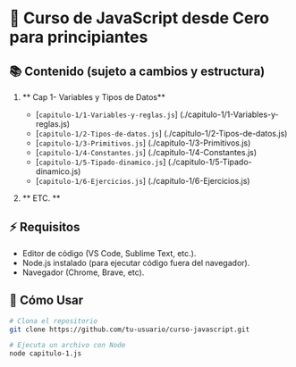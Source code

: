 # 🚀 Curso de JavaScript desde Cero para principiantes

## 📚 Contenido (sujeto a cambios y estructura)
1.  ** Cap 1- Variables y Tipos de Datos**
     - [`capitulo-1/1-Variables-y-reglas.js`] (./capitulo-1/1-Variables-y-reglas.js)
     - [`capitulo-1/2-Tipos-de-datos.js`] (./capitulo-1/2-Tipos-de-datos.js)
     - [`capitulo-1/3-Primitivos.js`] (./capitulo-1/3-Primitivos.js)
     - [`capitulo-1/4-Constantes.js`] (./capitulo-1/4-Constantes.js)
     - [`capitulo-1/5-Tipado-dinamico.js`] (./capitulo-1/5-Tipado-dinamico.js)
     - [`capitulo-1/6-Ejercicios.js`] (./capitulo-1/6-Ejercicios.js)

2. ** ETC. **

## ⚡ Requisitos
- Editor de código (VS Code, Sublime Text, etc.).
- Node.js instalado (para ejecutar código fuera del navegador).
- Navegador (Chrome, Brave, etc).

## 🎯 Cómo Usar
```bash
# Clona el repositorio
git clone https://github.com/tu-usuario/curso-javascript.git

# Ejecuta un archivo con Node
node capitulo-1.js
```


